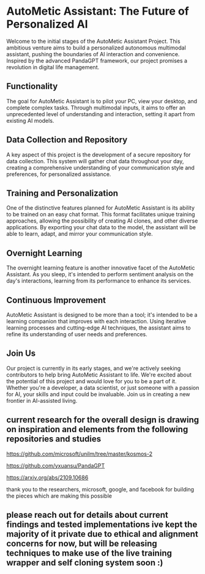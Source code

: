 # AutoMetic Assistant: The Future of Personalized AI

Welcome to the initial stages of the AutoMetic Assistant Project. This ambitious venture aims to build a personalized autonomous multimodal assistant, pushing the boundaries of AI interaction and convenience. Inspired by the advanced PandaGPT framework, our project promises a revolution in digital life management.

## Functionality

The goal for AutoMetic Assistant is to pilot your PC, view your desktop, and complete complex tasks. Through multimodal inputs, it aims to offer an unprecedented level of understanding and interaction, setting it apart from existing AI models.

## Data Collection and Repository

A key aspect of this project is the development of a secure repository for data collection. This system will gather chat data throughout your day, creating a comprehensive understanding of your communication style and preferences, for personalized assistance.

## Training and Personalization

One of the distinctive features planned for AutoMetic Assistant is its ability to be trained on an easy chat format. This format facilitates unique training approaches, allowing the possibility of creating AI clones, and other diverse applications. By exporting your chat data to the model, the assistant will be able to learn, adapt, and mirror your communication style.

## Overnight Learning

The overnight learning feature is another innovative facet of the AutoMetic Assistant. As you sleep, it's intended to perform sentiment analysis on the day's interactions, learning from its performance to enhance its services.

## Continuous Improvement

AutoMetic Assistant is designed to be more than a tool; it's intended to be a learning companion that improves with each interaction. Using iterative learning processes and cutting-edge AI techniques, the assistant aims to refine its understanding of user needs and preferences.

## Join Us

Our project is currently in its early stages, and we're actively seeking contributors to help bring AutoMetic Assistant to life. We're excited about the potential of this project and would love for you to be a part of it. Whether you're a developer, a data scientist, or just someone with a passion for AI, your skills and input could be invaluable. Join us in creating a new frontier in AI-assisted living.

## current research for the overall design is drawing on  inspiration and elements from the following repositories and studies 
https://github.com/microsoft/unilm/tree/master/kosmos-2

https://github.com/yxuansu/PandaGPT

https://arxiv.org/abs/2109.10686

thank you to the researchers, microsoft, google, and facebook for building the pieces which are making this possible

## please reach out for details about current findings and tested implementations ive kept the majority of it private due to ethical and alignment concerns for now, but will be releasing techniques to make use of the live training wrapper and self cloning system soon :)